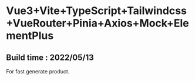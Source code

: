 # Vue3+Vite+TypeScript+Tailwindcss+VueRouter+Pinia+Axios+Mock+ElementPlus
## Build time : 2022/05/13

For fast generate product.